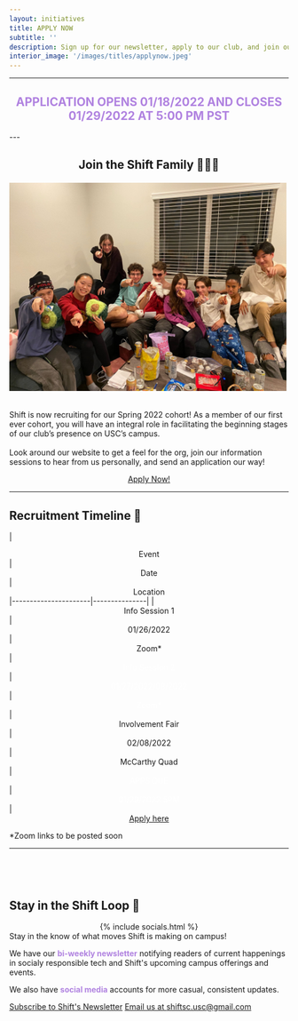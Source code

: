 ```yaml
---
layout: initiatives
title: APPLY NOW
subtitle: ''
description: Sign up for our newsletter, apply to our club, and join our team today!
interior_image: '/images/titles/applynow.jpeg'
---
```


---
<center><h2 style="color:#B082E0"> APPLICATION OPENS 01/18/2022 AND CLOSES 01/29/2022 AT 5:00 PM PST</h2> </center>
---
<center>
<h2>Join the Shift Family 👨‍👩‍👦</h2>
</center>


<div style="display:flex; justify-content:space-evenly; flex-wrap:wrap; align-items:center;  margin-top: 20px">
  <img src="/images/socials/shift-wants-you.JPEG" alt="Shift Wants You" style="width:100%; max-width:500px; margin-right:15px;float:left">
  <div style="display:flex; flex-direction:column; justify-content:center;  margin-top: 20px">
    <p style="max-width:700px">
      Shift is now recruiting for our Spring 2022 cohort! As a member of our first ever cohort, you will have an integral role in facilitating the beginning stages of our club’s presence on USC’s campus. 
      <br/><br/>
      Look around our website to get a feel for the org, join our information sessions to hear from us personally, and send an application our way!
    </p>
  </div>    
</div>

<center>
  <a style="margin-top: 20px; margin-bottom:20px; width:50%" href="http://eepurl.com/hPWW85" class="button button--large">Apply Now!</a>
</center>

---


## Recruitment Timeline 📅

| <center> Event </center>| <center> Date </center> | <center> Location </center> 
|----------------------|---------------|
| <center> Info Session 1 </center> | <center> 01/26/2022 </center>| <center> Zoom* </center>
| <center>  <span style="color:white">Info Session 2</span></center> | <center><span style="color:white">01/27/2022/08/2022</span>  </center>| <center><span style="color:white">Zoom*</span>  </center>
| <center> Involvement Fair </center> | <center> 02/08/2022 </center>| <center> McCarthy Quad </center>
| <center>  <span style="color:white">APPS DUE</span></center> | <center><span style="color:white">01/29/2022 5PM</span>  </center>| <center><span style="color:white"><a href="http://eepurl.com/hPWW85">Apply here</a></span>  </center>


*Zoom links to be posted soon


----
<div style="margin-top:60px" class="row">
  <div class="column">
    <h2>Stay in the Shift Loop 🔁</h2>
  </div>
  <div class="column">
	<center>
    {% include socials.html %}
	</center>
  </div>
</div>
Stay in the know of what moves Shift is making on campus!

We have our <b style="color:#B082E0">bi-weekly newsletter</b> notifying readers of current happenings in socialy responsible tech and Shift's upcoming campus offerings and events.

We also have <b style="color:#B082E0">social media</b> accounts for more casual, consistent updates.

<a href="http://eepurl.com/hPWW85" class="button button--large">Subscribe to Shift's Newsletter</a>
<a href="mailto:shiftsc.usc@gmail.com" class="button button--large">Email us at shiftsc.usc@gmail.com</a>



